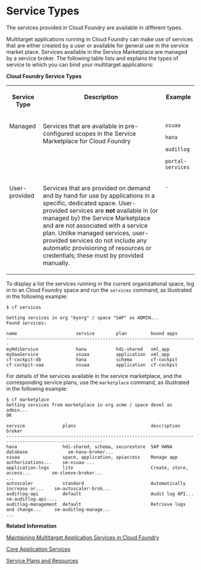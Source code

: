 <!-- loio9baaaf2399f2499a90c58a85b204cd17 -->

# Service Types

The services provided in Cloud Foundry are available in different types.



Multitarget applications running in Cloud Foundry can make use of services that are either created by a user or available for general use in the service market place. Services available in the Service Marketplace are managed by a service broker. The following table lists and explains the types of service to which you can bind your multitarget applications:

**Cloud Foundry Service Types**


<table>
<tr>
<th valign="top">

Service Type



</th>
<th valign="top">

Description



</th>
<th valign="top">

Example



</th>
</tr>
<tr>
<td valign="top">

Managed



</td>
<td valign="top">

Services that are available in pre-configured scopes in the Service Marketplace for Cloud Foundry



</td>
<td valign="top">

`xsuaa`

`hana`

`auditlog`

`portal-services`



</td>
</tr>
<tr>
<td valign="top">

User-provided



</td>
<td valign="top">

Services that are provided on demand and by hand for use by applications in a specific, dedicated space. User-provided services are **not** available in \(or managed by\) the Service Marketplace and are not associated with a service plan. Unlike managed services, user-provided services do not include any automatic provisioning of resources or credentials; these must by provided manually.



</td>
<td valign="top">

 `-` 



</td>
</tr>
</table>

To display a list the services running in the current organizational space, log in to an Cloud Foundry space and run the `services` command, as illustrated in the following example:

```
$ cf services

Getting services in org "myorg" / space "SAP" as ADMIN...
Found services:

name                      service        plan         bound apps
-----------------------------------------------------------------------
myHdiService              hana           hdi-shared   xml_app
myUaaService              xsuaa          application  xml_app
cf-cockpit-db             hana           schema       cf-cockpit
cf-cockpit-uaa            xsuaa          application  cf-cockpit
```

For details of the services available in the service marketplace, and the corresponding service plans, use the `marketplace` command, as illustrated in the following example:

```
$ cf marketplace
Getting services from marketplace in org acme / space devel as admin...
OK

service              plans                            description                     broker
----------------------------------------------------------------------------------------------------------
hana                 hdi-shared, schema, securestore  SAP HANA database               sm-hana-broker...
xsuaa                space, application, apiaccess    Manage app authorizations...    sm-xsuaa-...
application-logs     lite                             Create, store, access...        sm-sleeve-broker...
... 
autoscaler           standard                         Automatically increase or...    sm-autoscaler-brok...
auditlog-api         default                          Audit log API...                sm-auditlog-api-...
auditlog-management  default                          Retrieve logs and change...     sm-auditlog-manage...
...
```

**Related Information**  


[Maintaining Multitarget Application Services in Cloud Foundry](maintaining-multitarget-application-services-in-cloud-foundry-33e3c59.md "In Cloud Foundry, applications can make use of services managed by a service broker.")

[Core Application Services](core-application-services-b0200e9.md "A selection of essential application services are available with the run-time platform.")

[Service Plans and Resources](service-plans-and-resources-0393ce3.md "A service plan is a particular type of service (for example, a database configuration) that is available for use.")

